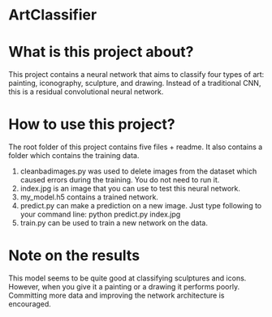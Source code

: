 # ArtClassifier

# What is this project about?
This project contains a neural network that aims to classify four types of art: painting, iconography, sculpture, and drawing. Instead of a traditional CNN, this is a residual convolutional neural network.

# How to use this project?
The root folder of this project contains five files + readme. It also contains a folder which contains the training data. 
1. cleanbadimages.py was used to delete images from the dataset which caused errors during the training. You do not need to run it.
2. index.jpg is an image that you can use to test this neural network.
3. my_model.h5 contains a trained network.
4. predict.py can make a prediction on a new image. Just type following to your command line: python predict.py index.jpg
5. train.py can be used to train a new network on the data.

# Note on the results
This model seems to be quite good at classifying sculptures and icons. However, when you give it a painting or a drawing it performs poorly. Committing more data and improving the network architecture is encouraged.

